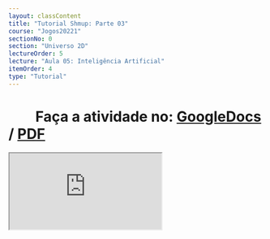 ```yaml
---
layout: classContent
title: "Tutorial Shmup: Parte 03"
course: "Jogos20221"
sectionNo: 0
section: "Universo 2D"
lectureOrder: 5
lecture: "Aula 05: Inteligência Artificial"
itemOrder: 4
type: "Tutorial"
---
```


# &nbsp;&nbsp;&nbsp;&nbsp;&nbsp;&nbsp;&nbsp;&nbsp;Faça a atividade no: [GoogleDocs](https://docs.google.com/document/d/1zh9UPc0BApkEVmCTyrdBZS1qgd8e6dp1RHJ-P88bJHU/copy?usp=sharing&ouid=116972197927145487361&rtpof=true&sd=true) / [PDF](https://docs.google.com/document/d/1zh9UPc0BApkEVmCTyrdBZS1qgd8e6dp1RHJ-P88bJHU/export?format=pdf&usp=sharing&ouid=116972197927145487361&rtpof=true&sd=true)

<iframe src="https://docs.google.com/document/d/e/2PACX-1vRyuZ8GLh1pe8OZYhDj_GJWZJ5TmiqVXVzrYP7w1Q75j_mx0brIXSZwU4sVGI0op88SKaB3hgNsJorR/pub?embedded=true"></iframe>
